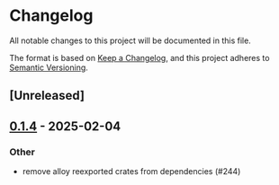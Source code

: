 # Changelog

All notable changes to this project will be documented in this file.

The format is based on [Keep a Changelog](https://keepachangelog.com/en/1.0.0/),
and this project adheres to [Semantic Versioning](https://semver.org/spec/v2.0.0.html).

## [Unreleased]

## [0.1.4](https://github.com/Layr-Labs/eigensdk-rs/compare/eigen-client-eth-v0.1.3...eigen-client-eth-v0.1.4) - 2025-02-04

### Other

- remove alloy reexported crates from dependencies (#244)
